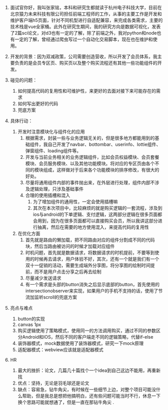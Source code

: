 1. 面试官你好，我叫张家铭，本科和研究生都就读于杭州电子科技大学，目前在北京猿力未来科技有限公司担任前端工程师的工作，从事的主要工作是开发和维护客户端h5页面，针对不同机型进行自适配兼容，来完成各类需求，主要的技术栈是vue全家桶。此外在研究生期间，我的研究方向是数据可视化，发表了2篇sci论文，对d3也有一定的了解，除了前端之外，我对python和node也有一定的了解，曾经通过爬虫写过一个自动化交易脚本，现在也在维护和使用。

2. 开发的背景：因为双减政策，公司需要创造营收，所以开发了会员体系，我主要负责的是会员专区页、购买页以及整个购买流程还有其他一些功能组件的开发。
3. 碰见的问题：
   1. 如何提高代码的复用性和可维护性，来更好的去面对接下来可能存在的需求
   2. 如何写出更好的代码
   3. 兜底方案
4. 具体行动：
   1. 开发时注意模块化与组件化的应用
      1. 根据需求，封装一些与业务逻辑无关的，但是很多地方都能用到的基础组件，我自己开发了navbar、bottombar、userinfo、lottie组件、弹窗组件、loading组件等。
      2. 开发与当前业务相关的业务逻辑组件，比如会员权益模块、会员套餐模块、会员服务模块、以及其他功能模块。将对应的专区页由各个不同的模块组成，这样做对于后来各个功能模块的排序修改，有很大的好处。
      3. 尽量将通用组件内部的事件抛出来，在外层进行处理，组件内部不涉及逻辑处理，只涉及基础事件
      4. 合理的使用插槽和混入
         1. 为了增加组件的通用性，一定会使用插槽嘛
         2. 其次在本次项目中，比较麻烦的就是购买逻辑的一套流程，涉及到ios与android的下单逻辑、支付逻辑，这两部分逻辑在很多页面都会用到，因为在很多页面都可以直接购买会员，所以我讲这部分进行抽离，然后在需要的地方使用混入，来提高代码的复用性
   2. 在优化方面
      1. 首先就是路由的懒加载，把不同路由对应的组件分割成不同的代码块，然后当路由被访问的时候才加载对应组件
      2. 时机问题，首先就是数据请求，将数据请求的时机提前，不要等到使用的时候再去请求，用户体验不好，其次，还有一个就是我们有一个双十一促销的活动，需要生成端外分享图，将分享图的绘制时间提前，而不是用户点击分享之后再去绘制
      3. 尽量减少发送请求
      4. 有一个需求是头部的button消失之后显示底部的button，首先使用的intersectionobserver来实现，如果用户的手机不支持的话，使用了节流加监听scroll的兜底方案

5. 亮点与难点
   1. button的实现
   2. canvas 1px
   3. 购买逻辑使用了策略模式，使用同一的方法调用购买，通过不同的参数区分Android和IOS，然后不同的客户端走不同的逻辑策略，代替if-else
   4. 装饰器模式，mock数据使用了装饰器模式，研究一下mock原理
   5. 适配器模式：webview应该就是适配器模式
6. HR
   1. 最大的挫折：论文，几篇几十篇找个一个idea到自己这边不能用，再重新找
   2. 优点：坚持，无论是羽毛球还是论文
   3. 缺点：容易急，钻牛角尖，有时候在一些细节上边，对整个项目可能没什么帮助，但是我总是想把他搞明白，还有些问题可能当时不行，休息一下换个思路可能就想通了，但是一直在那钻牛角尖
   .

